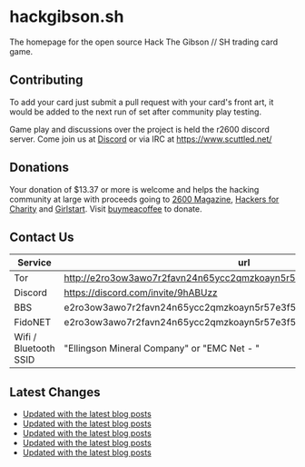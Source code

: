 # hackgibson.sh
The homepage for the open source Hack The Gibson // SH trading card game.


## Contributing

To add your card just submit a pull request with your card's front art, it would be added to the next run of set after community play testing.

Game play and discussions over the project is held the r2600 discord server. Come join us at [Discord](https://discord.com/invite/9hABUzz) or via IRC at https://www.scuttled.net/


## Donations

Your donation of $13.37 or more is welcome and helps the hacking community at large with proceeds going to [2600 Magazine](https://2600.com/), [Hackers for Charity](https://hackersforcharity.org) and [Girlstart](https://girlstart.org).  Visit [buymeacoffee](https://www.buymeacoffee.com/hackgibson.sh) to donate.


## Contact Us

Service | url
-|-
Tor | http://e2ro3ow3awo7r2favn24n65ycc2qmzkoayn5r57e3f56nvjwdcgg32ad.onion
Discord | https://discord.com/invite/9hABUzz
BBS | e2ro3ow3awo7r2favn24n65ycc2qmzkoayn5r57e3f56nvjwdcgg32ad.onion:23
FidoNET | e2ro3ow3awo7r2favn24n65ycc2qmzkoayn5r57e3f56nvjwdcgg32ad.onion:24554
Wifi / Bluetooth SSID | "Ellingson Mineral Company" or "EMC Net - <fidonet address>"

## Latest Changes
<!-- BLOG-POST-LIST:START -->
- [Updated with the latest blog posts](https://github.com/DFW2600/hackgibson.sh/commit/1b6bd80a5b99aedb219f9baf00c62b27229dfb9e)
- [Updated with the latest blog posts](https://github.com/DFW2600/hackgibson.sh/commit/9bdf9678f9c54f23e3771e1f4ea3c0076a154590)
- [Updated with the latest blog posts](https://github.com/DFW2600/hackgibson.sh/commit/6b6be9dd76649ff5b5d392cbf66e6436df93c9fc)
- [Updated with the latest blog posts](https://github.com/DFW2600/hackgibson.sh/commit/cf707c1bf1f4b62eda1af7952eb5134c7c4d07bd)
- [Updated with the latest blog posts](https://github.com/DFW2600/hackgibson.sh/commit/a5f87515607c3f9487edf2c9263b8eb60db1b6c5)
<!-- BLOG-POST-LIST:END -->
